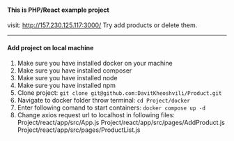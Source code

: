 #### This is PHP/React example project 

visit: http://157.230.125.117:3000/
Try add products or delete them.

---
#### Add project on local machine
1. Make sure you have installed docker on your machine
2. Make sure you have installed composer
3. Make sure you have installed node
4. Make sure you have installed npm
5. Clone project:
``` git clone git@github.com:DavitKheoshvili/Product.git ```
6. Navigate to docker folder throw terminal: 
``` cd Project/docker ```
7. Enter following comand to start containers: 
``` docker compose up -d ```
8. Change axios request url to localhost in following files:
Project/react/app/src/App.js
Project/react/app/src/pages/AddProduct.js
Project/react/app/src/pages/ProductList.js



